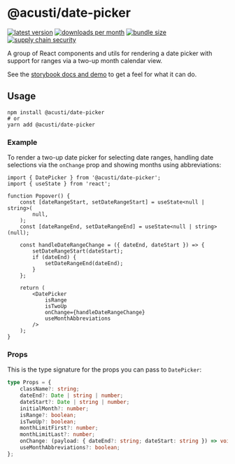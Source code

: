# @acusti/date-picker

[![latest version](https://img.shields.io/npm/v/@acusti/date-picker?style=for-the-badge)](https://www.npmjs.com/package/@acusti/date-picker)
[![downloads per month](https://img.shields.io/npm/dm/@acusti/date-picker?style=for-the-badge)](https://www.npmjs.com/package/@acusti/date-picker)
[![bundle size](https://deno.bundlejs.com/badge?q=@acusti/date-picker)](https://bundlejs.com/?q=%40acusti%2Fdate-picker)
[![supply chain security](https://socket.dev/api/badge/npm/package/@acusti/date-picker/0.8.0)](https://socket.dev/npm/package/@acusti/date-picker/overview/0.8.0)

A group of React components and utils for rendering a date picker with
support for ranges via a two-up month calendar view.

See the [storybook docs and demo][] to get a feel for what it can do.

[storybook docs and demo]:
    https://uikit.acusti.ca/?path=/docs/uikit-controls-datepicker-datepicker--docs

## Usage

```
npm install @acusti/date-picker
# or
yarn add @acusti/date-picker
```

### Example

To render a two-up date picker for selecting date ranges, handling date
selections via the `onChange` prop and showing months using abbreviations:

```tsx
import { DatePicker } from '@acusti/date-picker';
import { useState } from 'react';

function Popover() {
    const [dateRangeStart, setDateRangeStart] = useState<null | string>(
        null,
    );
    const [dateRangeEnd, setDateRangeEnd] = useState<null | string>(null);

    const handleDateRangeChange = ({ dateEnd, dateStart }) => {
        setDateRangeStart(dateStart);
        if (dateEnd) {
            setDateRangeEnd(dateEnd);
        }
    };

    return (
        <DatePicker
            isRange
            isTwoUp
            onChange={handleDateRangeChange}
            useMonthAbbreviations
        />
    );
}
```

### Props

This is the type signature for the props you can pass to `DatePicker`:

```ts
type Props = {
    className?: string;
    dateEnd?: Date | string | number;
    dateStart?: Date | string | number;
    initialMonth?: number;
    isRange?: boolean;
    isTwoUp?: boolean;
    monthLimitFirst?: number;
    monthLimitLast?: number;
    onChange: (payload: { dateEnd?: string; dateStart: string }) => void;
    useMonthAbbreviations?: boolean;
};
```
